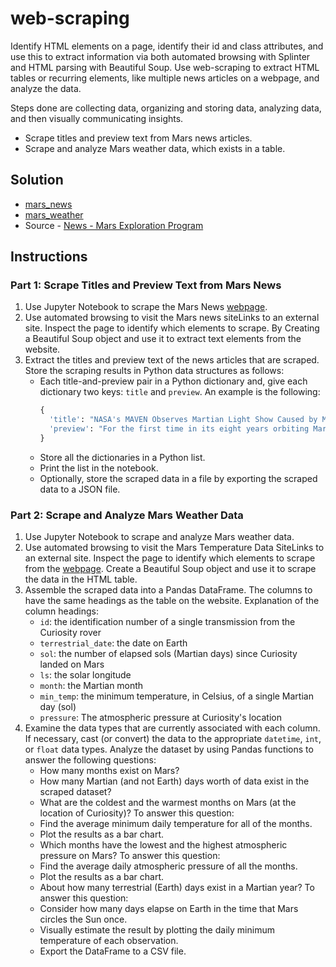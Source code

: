 # web-scraping

Identify HTML elements on a page, identify their id and class attributes, and use this to extract information via both automated browsing with Splinter and HTML parsing with Beautiful Soup. Use web-scraping to extract HTML tables or recurring elements, like multiple news articles on a webpage, and analyze the data.

Steps done are collecting data, organizing and storing data, analyzing data, and then visually communicating insights.
- Scrape titles and preview text from Mars news articles.
- Scrape and analyze Mars weather data, which exists in a table.

## Solution
- [mars_news](https://github.com/Saurabh-Lakhanpal/web-scraping/blob/main/mars_news.ipynb)
- [mars_weather](https://github.com/Saurabh-Lakhanpal/web-scraping/blob/main/mars_weather.ipynb)
- Source - [News - Mars Exploration Program](https://static.bc-edx.com/data/web/mars_news/index.html)

## Instructions

### Part 1: Scrape Titles and Preview Text from Mars News

1. Use Jupyter Notebook to scrape the Mars News [webpage](https://static.bc-edx.com/data/web/mars_news/index.html).
2. Use automated browsing to visit the Mars news siteLinks to an external site. Inspect the page to identify which elements to scrape. By Creating a Beautiful Soup object and use it to extract text elements from the website.
3. Extract the titles and preview text of the news articles that are scraped. Store the scraping results in Python data structures as follows:
   - Each title-and-preview pair in a Python dictionary and, give each dictionary two keys: `title` and `preview`. An example is the following:
     ```python
     {
       'title': "NASA's MAVEN Observes Martian Light Show Caused by Major Solar Storm",
       'preview': "For the first time in its eight years orbiting Mars, NASA’s MAVEN mission witnessed two different types of ultraviolet aurorae simultaneously, the result of solar storms that began on Aug. 27."
     }
     ```
   - Store all the dictionaries in a Python list.
   - Print the list in the notebook.
   - Optionally, store the scraped data in a file by exporting the scraped data to a JSON file.

### Part 2: Scrape and Analyze Mars Weather Data

1. Use Jupyter Notebook to scrape and analyze Mars weather data.
2. Use automated browsing to visit the Mars Temperature Data SiteLinks to an external site. Inspect the page to identify which elements to scrape from the [webpage](https://static.bc-edx.com/data/web/mars_facts/temperature.html). Create a Beautiful Soup object and use it to scrape the data in the HTML table.
3. Assemble the scraped data into a Pandas DataFrame. The columns to have the same headings as the table on the website. Explanation of the column headings:
   - `id`: the identification number of a single transmission from the Curiosity rover
   - `terrestrial_date`: the date on Earth
   - `sol`: the number of elapsed sols (Martian days) since Curiosity landed on Mars
   - `ls`: the solar longitude
   - `month`: the Martian month
   - `min_temp`: the minimum temperature, in Celsius, of a single Martian day (sol)
   - `pressure`: The atmospheric pressure at Curiosity's location
4. Examine the data types that are currently associated with each column. If necessary, cast (or convert) the data to the appropriate `datetime`, `int`, or `float` data types.
Analyze the dataset by using Pandas functions to answer the following questions:
    - How many months exist on Mars?
    - How many Martian (and not Earth) days worth of data exist in the scraped dataset?
    - What are the coldest and the warmest months on Mars (at the location of Curiosity)? To answer this question:
    - Find the average minimum daily temperature for all of the months.
    - Plot the results as a bar chart.
    - Which months have the lowest and the highest atmospheric pressure on Mars? To answer this question:
    - Find the average daily atmospheric pressure of all the months.
    - Plot the results as a bar chart.
    - About how many terrestrial (Earth) days exist in a Martian year? To answer this question:
    - Consider how many days elapse on Earth in the time that Mars circles the Sun once.
    - Visually estimate the result by plotting the daily minimum temperature of each observation.
    - Export the DataFrame to a CSV file.

